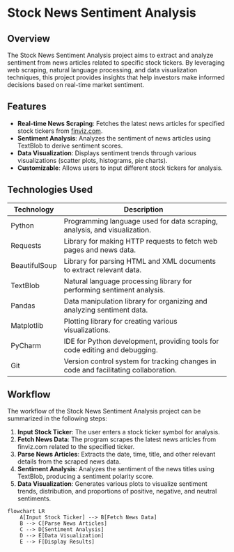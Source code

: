# Stock News Sentiment Analysis

## Overview
The Stock News Sentiment Analysis project aims to extract and analyze sentiment from news articles related to specific stock tickers. By leveraging web scraping, natural language processing, and data visualization techniques, this project provides insights that help investors make informed decisions based on real-time market sentiment.



## Features
- **Real-time News Scraping**: Fetches the latest news articles for specified stock tickers from [finviz.com](https://finviz.com).
- **Sentiment Analysis**: Analyzes the sentiment of news articles using TextBlob to derive sentiment scores.
- **Data Visualization**: Displays sentiment trends through various visualizations (scatter plots, histograms, pie charts).
- **Customizable**: Allows users to input different stock tickers for analysis.

## Technologies Used
| Technology          | Description                                                                          |
|---------------------|--------------------------------------------------------------------------------------|
| Python              | Programming language used for data scraping, analysis, and visualization.           |
| Requests            | Library for making HTTP requests to fetch web pages and news data.                 |
| BeautifulSoup       | Library for parsing HTML and XML documents to extract relevant data.                |
| TextBlob            | Natural language processing library for performing sentiment analysis.               |
| Pandas              | Data manipulation library for organizing and analyzing sentiment data.              |
| Matplotlib          | Plotting library for creating various visualizations.                               |
| PyCharm             | IDE for Python development, providing tools for code editing and debugging.        |
| Git                 | Version control system for tracking changes in code and facilitating collaboration.  |

## Workflow
The workflow of the Stock News Sentiment Analysis project can be summarized in the following steps:

1. **Input Stock Ticker**: The user enters a stock ticker symbol for analysis.
2. **Fetch News Data**: The program scrapes the latest news articles from finviz.com related to the specified ticker.
3. **Parse News Articles**: Extracts the date, time, title, and other relevant details from the scraped news data.
4. **Sentiment Analysis**: Analyzes the sentiment of the news titles using TextBlob, producing a sentiment polarity score.
5. **Data Visualization**: Generates various plots to visualize sentiment trends, distribution, and proportions of positive, negative, and neutral sentiments.

```mermaid
flowchart LR
    A[Input Stock Ticker] --> B[Fetch News Data]
    B --> C[Parse News Articles]
    C --> D[Sentiment Analysis]
    D --> E[Data Visualization]
    E --> F[Display Results]
